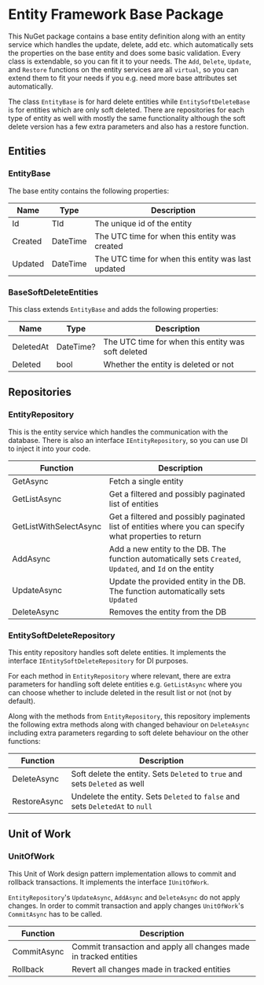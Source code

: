# Entity Framework Base Package

This NuGet package contains a base entity definition along with an entity service which handles the update, delete, add etc. which automatically sets the properties on the base entity and does some basic validation. Every class is extendable, so you can fit it to your needs. The `Add`, `Delete`, `Update`, and `Restore` functions on the entity services are all `virtual`, so you can extend them to fit your needs if you e.g. need more base attributes set automatically.

The class `EntityBase` is for hard delete entities while `EntitySoftDeleteBase` is for entities which are only soft deleted. There are repositories for each type of entity as well with mostly the same functionality although the soft delete version has a few extra parameters and also has a restore function.

## Entities

### EntityBase
The base entity contains the following properties:

| Name | Type | Description |
| ---- | ---- | ----------- |
| Id | TId | The unique id of the entity |
| Created | DateTime | The UTC time for when this entity was created |
| Updated | DateTime | The UTC time for when this entity was last updated |

### BaseSoftDeleteEntities
This class extends `EntityBase` and adds the following properties:

| Name | Type | Description |
| ---- | ---- | ----------- |
| DeletedAt | DateTime? | The UTC time for when this entity was soft deleted |
| Deleted | bool | Whether the entity is deleted or not |

## Repositories

### EntityRepository
This is the entity service which handles the communication with the database. There is also an interface `IEntityRepository`, so you can use DI to inject it into your code.

| Function | Description |
| -------- | ----------- |
| GetAsync | Fetch a single entity |
| GetListAsync | Get a filtered and possibly paginated list of entities |
| GetListWithSelectAsync | Get a filtered and possibly paginated list of entities where you can specify what properties to return |
| AddAsync | Add a new entity to the DB. The function automatically sets `Created`, `Updated`, and `Id` on the entity |
| UpdateAsync | Update the provided entity in the DB. The function automatically sets `Updated` |
| DeleteAsync | Removes the entity from the DB |

### EntitySoftDeleteRepository
This entity repository handles soft delete entities. It implements the interface `IEntitySoftDeleteRepository` for DI purposes.

For each method in `EntityRepository` where relevant, there are extra parameters for handling soft delete entities e.g. `GetListAsync` where you can choose whether to include deleted in the result list or not (not by default).

Along with the methods from `EntityRepository`, this repository implements the following extra methods along with changed behaviour on `DeleteAsync` including extra parameters regarding to soft delete behaviour on the other functions:

| Function | Description |
| -------- | ----------- |
| DeleteAsync | Soft delete the entity. Sets `Deleted` to `true` and sets `Deleted` as well |
| RestoreAsync | Undelete the entity. Sets `Deleted` to `false` and sets `DeletedAt` to `null` |

## Unit of Work

### UnitOfWork
This Unit of Work design pattern implementation allows to commit and rollback transactions. It implements the interface `IUnitOfWork`.

`EntityRepository`'s `UpdateAsync`, `AddAsync` and `DeleteAsync` do not apply changes. In order to commit transaction and apply changes `UnitOfWork`'s `CommitAsync` has to be called.

| Function    | Description                                                       |
|-------------|-------------------------------------------------------------------|
| CommitAsync | Commit transaction and apply all changes made in tracked entities |
| Rollback    | Revert all changes made in tracked entities                       |
